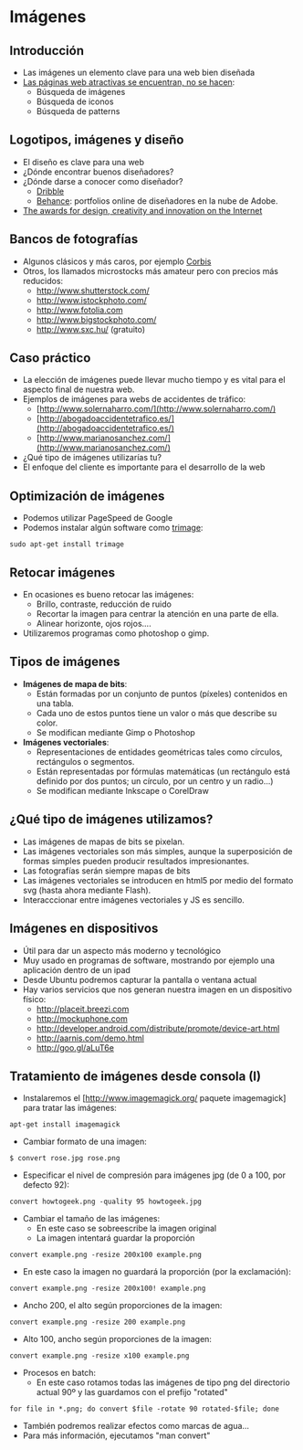 # Imágenes



## Introducción
- Las imágenes un elemento clave para una web bien diseñada
- [ Las páginas web atractivas se encuentran, no se hacen](http://www.sitebuilderreport.com/blog/where-the-best-designers-go-to-find-photos-and-graphics):
    - Búsqueda de imágenes
    - Búsqueda de iconos
    - Búsqueda de patterns


## Logotipos, imágenes y diseño
- El diseño es clave para una web
- ¿Dónde encontrar buenos diseñadores?
- ¿Dónde darse a conocer como diseñador? 
    - [Dribble](http://dribbble.com/) 
    - [Behance](http://www.behance.net/): portfolios online de diseñadores en la nube de Adobe.
- [The awards for design, creativity and innovation on the Internet](http://www.awwwards.com/) 


## Bancos de fotografías
- Algunos clásicos y más caros, por ejemplo [Corbis](http://www.corbisimages.com/)
- Otros, los llamados microstocks más amateur pero con precios más reducidos:
    - <http://www.shutterstock.com/>
    - <http://www.istockphoto.com/>
    - <http://www.fotolia.com>
    - <http://www.bigstockphoto.com/>
    - <http://www.sxc.hu/> (gratuito)


## Caso práctico
- La elección de imágenes puede llevar mucho tiempo y es vital para el aspecto final de nuestra web.
- Ejemplos de imágenes para webs de accidentes de tráfico:
    - [http://www.solernaharro.com/](http://www.solernaharro.com/)
    - [http://abogadoaccidentetrafico.es/](http://abogadoaccidentetrafico.es/)
    - [http://www.marianosanchez.com/](http://www.marianosanchez.com/)
- ¿Qué tipo de imágenes utilizarías tu?
- El enfoque del cliente es importante para el desarrollo de la web


## Optimización de imágenes
- Podemos utilizar PageSpeed de Google
- Podemos instalar algún software como [trimage](http://trimage.org/):

```
sudo apt-get install trimage
```


## Retocar imágenes
- En ocasiones es bueno retocar las imágenes:
    - Brillo, contraste, reducción de ruido
    - Recortar la imagen para centrar la atención en una parte de ella.
    - Alinear horizonte, ojos rojos....
- Utilizaremos programas como photoshop o gimp.


## Tipos de imágenes
- **Imágenes de mapa de bits**:
    - Están formadas por un conjunto de puntos (píxeles) contenidos en una tabla. 
    - Cada uno de estos puntos tiene un valor o más que describe su color.
    - Se modifican mediante Gimp o Photoshop
- **Imágenes vectoriales**:
    - Representaciones de entidades geométricas tales como círculos, rectángulos o segmentos. 
    - Están representadas por fórmulas matemáticas (un rectángulo está definido por dos puntos; un círculo, por un centro y un radio...)
    - Se modifican mediante Inkscape o CorelDraw


## ¿Qué tipo de imágenes utilizamos?

- Las imágenes de mapas de bits se pixelan.
- Las imágenes vectoriales son más simples, aunque la superposición de formas simples pueden producir resultados impresionantes.
- Las fotografías serán siempre mapas de bits
- Las imágenes vectoriales se introducen en html5 por medio del formato svg (hasta ahora mediante Flash).
- Interacccionar entre imágenes vectoriales y JS es sencillo.


## Imágenes en dispositivos
- Útil para dar un aspecto más moderno y tecnológico
- Muy usado en programas de software, mostrando por ejemplo una aplicación dentro de un ipad
- Desde Ubuntu podremos capturar la pantalla o ventana actual
- Hay varios servicios que nos generan nuestra imagen en un dispositivo físico:
    - <http://placeit.breezi.com> 
    - <http://mockuphone.com>
    - <http://developer.android.com/distribute/promote/device-art.html>
    - <http://aarnis.com/demo.html>
    - <http://goo.gl/aLuT6e> 


## Tratamiento de imágenes desde consola (I)
- Instalaremos el [http://www.imagemagick.org/ paquete imagemagick] para tratar las imágenes:

```
apt-get install imagemagick
```

- Cambiar formato de una imagen:
```
$ convert rose.jpg rose.png
```

- Especificar el nivel de compresión para imágenes jpg (de 0 a 100, por defecto 92):

```
convert howtogeek.png -quality 95 howtogeek.jpg
```


- Cambiar el tamaño de las imágenes:
    - En este caso se sobreescribe la imagen original
    - La imagen intentará guardar la proporción

```
convert example.png -resize 200x100 example.png
```

- En este caso la imagen no guardará la proporción (por la exclamación):

```
convert example.png -resize 200x100! example.png
```


- Ancho 200, el alto según proporciones de la imagen:

```
convert example.png -resize 200 example.png
```

- Alto 100, ancho según proporciones de la imagen:
```
convert example.png -resize x100 example.png
```


- Procesos en batch:
    - En este caso rotamos todas las imágenes de tipo png del directorio actual 90º y las guardamos con el prefijo "rotated"

```
for file in *.png; do convert $file -rotate 90 rotated-$file; done
```

- También podremos realizar efectos como marcas de agua...
- Para más información, ejecutamos "man convert"